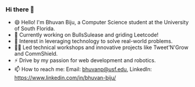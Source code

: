 ### Hi there 👋

<!--
**Bhuvan279/Bhuvan279** is a ✨ _special_ ✨ repository because its `README.md` (this file) appears on your GitHub profile.

Here are some ideas to get you started:

- 🔭 I’m currently working on ...
- 🌱 I’m currently learning ...
- 👯 I’m looking to collaborate on ...
- 🤔 I’m looking for help with ...
- 💬 Ask me about ...
- 📫 How to reach me: ...
- 😄 Pronouns: ...
- ⚡ Fun fact: ...
-->

- 😄 Hello! I'm Bhuvan Biju, a Computer Science student at the University of South Florida.
- 🌱 Currently working on BullsSulease and griding Leetcode!
- 🔭 Interest in leveraging technology to solve real-world problems.
- 👨‍🏫 Led technical workshops and innovative projects like Tweet'N'Grow and CommShield.
- ⚡ Drive by my passion for web development and robotics.
- 📫 How to reach me: Email: bhuvanp@usf.edu, LinkedIn: https://www.linkedin.com/in/bhuvan-biju/








